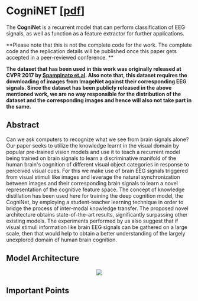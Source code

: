 # CogniNET [[pdf](https://arxiv.org/pdf/1811.00201.pdf)]
The **CogniNet** is a recurrent model that can perform classification of EEG signals, as well as function as a feature extractor for further applications. 

**Please note that this is not the complete code for the work. The complete code  and the replication details will be published once this paper gets accepted in a peer-reviewed conference. **  

**The dataset that has been used in this work was originally released at CVPR 2017 by [Spampinato et.al](https://arxiv.org/abs/1609.00344). Also note that, this dataset requires the downloading of images from ImageNet against their corresponding EEG signals. Since the dataset has been publicly released in the above mentioned work, we are no way responsible for the distribution of the dataset and the corresponding images and hence will also not take part in the same.**


## Abstract
Can we ask computers to recognize what we see from brain signals alone? Our paper seeks to utilize the knowledge learnt in the visual domain by popular pre-trained vision models and use it to teach a recurrent model being trained on brain signals to learn a discriminative manifold of the human brain's cognition of different visual object categories in response to perceived visual cues. For this we make use of brain EEG signals triggered from visual stimuli like images and leverage the natural synchronization between images and their corresponding brain signals to learn a novel representation of the cognitive feature space. The concept of knowledge distillation has been used here for training the deep cognition model, the CogniNet, by employing a student-teacher learning technique in order to bridge the process of inter-modal knowledge transfer. The proposed novel architecture obtains state-of-the-art results, significantly surpassing other existing models. The experiments performed by us also suggest that if visual stimuli information like brain EEG signals can be gathered on a large scale, then that would help to obtain a better understanding of the largely unexplored domain of human brain cognition.

## Model Architecture
<center><img src="https://github.com/codebuddha/CogniNET/blob/master/BrainNet.jpg" align="middle"></center>

## Important Points




